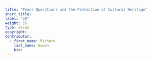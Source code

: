 ```yaml
---
title: "Peace Operations and the Protection of Cultural Heritage"
short_title:
label: "30"
weight: 55
type: essay
copyright:
contributor:
  - first_name: Richard
    last_name: Gowan
    bio:
---
```

